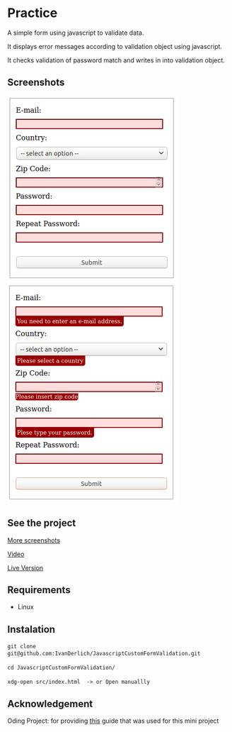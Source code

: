 # Practice

A simple form using javascript to validate data. 

It displays error messages according to validation object using javascript.

It checks validation of password match and writes in into validation object.

## Screenshots

![alt text](docs/1.png)<br>
![alt text](docs/2.png)<br>

## See the project

[More screenshots](Screenshots.md)

[Video](https://www.youtube.com/watch?v=rEfF8JFXzw8)

[Live Version](https://ivanderlich.github.io/JavascriptCustomFormValidation/)

## Requirements

- Linux

## Instalation

    git clone git@github.com:IvanDerlich/JavascriptCustomFormValidation.git

    cd JavascriptCustomFormValidation/

    xdg-open src/index.html  -> or Open manuallly

## Acknowledgement

Oding Project: for providing [this](https://www.theodinproject.com/courses/javascript/lessons/forms-javascript#project) guide that was used for this mini project
